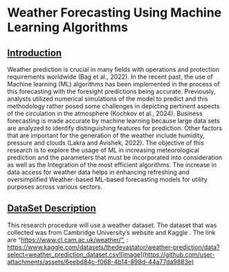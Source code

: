 # Weather Forecasting Using Machine Learning Algorithms

## [Introduction](./path-to-file.extension)

Weather prediction is crucial in many fields with operations and protection requirements worldwide (Bag et al., 2022). In the recent past, the use of Machine learning (ML) algorithms has been implemented in the process of this forecasting with the foresight predictions being accurate. Previously, analysts utilized numerical simulations of the model to predict and this methodology rather posed some challenges in depicting pertinent aspects of the circulation in the atmosphere (Kochkov et al., 2024). Business forecasting is made accurate by machine learning because large data sets are analyzed to identify distinguishing features for prediction. Other factors that are important for the generation of the weather include humidity, pressure and clouds (Lakra and Avishek, 2022). The objective of this research is to explore the usage of ML in increasing meteorological prediction and the parameters that must be incorporated into consideration as well as the Integration of the most efficient algorithms. The increase in data access for weather data helps in enhancing refreshing and oversimplified Weather-based ML-based forecasting models for utility purposes across various sectors.

## [DataSet Description](./path-to-file.extension)
This research procedure will use a weather dataset. The dataset that was collected was from Cambridge University’s website and Kaggle . The link are “https://www.cl.cam.ac.uk/weather/”, :  https://www.kaggle.com/datasets/thedevastator/weather-prediction/data?select=weather_prediction_dataset.csv![image](https://github.com/user-attachments/assets/6eebd84c-f068-4b14-898d-44a77da9883e)




